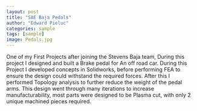 ```yaml
---
layout: post
title: "SAE Baja Pedals"
author: "Edward Pieluc"
categories: sample
tags: [sample]
image: Pedals.jpg
---
```


One of my First Projects after joining the Stevens Baja team, During this project I designed and built a Brake pedal for An off road car. During this Project I developed concepts in Solidworks, before performing FEA to ensure the design could withstand the required forces. After this I performed Topology analysis to further reduce the weight of the pedal arms. This design went through many iterations to increase manufacturability, most parts were designed to be Plasma cut, with only 2 unique machined pieces required. 
